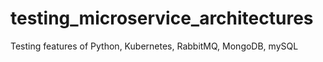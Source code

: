 # testing_microservice_architectures
Testing features of Python, Kubernetes, RabbitMQ, MongoDB, mySQL
